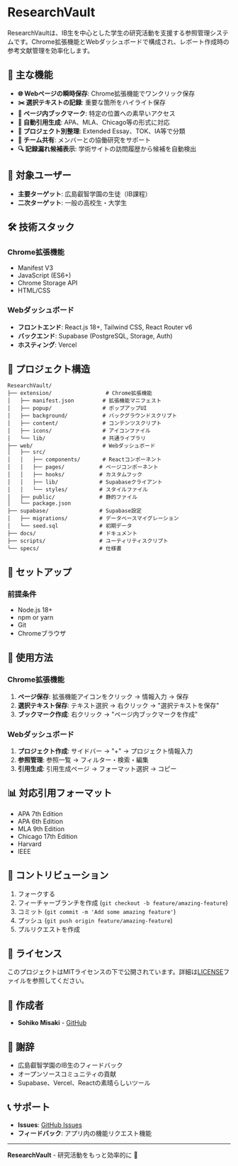 # ResearchVault

ResearchVaultは、IB生を中心とした学生の研究活動を支援する参照管理システムです。Chrome拡張機能とWebダッシュボードで構成され、レポート作成時の参考文献管理を効率化します。

## 🌟 主な機能

- **🌐 Webページの瞬時保存**: Chrome拡張機能でワンクリック保存
- **✂️ 選択テキストの記録**: 重要な箇所をハイライト保存
- **🔖 ページ内ブックマーク**: 特定の位置への素早いアクセス
- **📝 自動引用生成**: APA、MLA、Chicago等の形式に対応
- **📂 プロジェクト別整理**: Extended Essay、TOK、IA等で分類
- **👥 チーム共有**: メンバーとの協働研究をサポート
- **🔍 記録漏れ候補表示**: 学術サイトの訪問履歴から候補を自動検出

## 🎯 対象ユーザー

- **主要ターゲット**: 広島叡智学園の生徒（IB課程）
- **二次ターゲット**: 一般の高校生・大学生

## 🛠️ 技術スタック

### Chrome拡張機能
- Manifest V3
- JavaScript (ES6+)
- Chrome Storage API
- HTML/CSS

### Webダッシュボード
- **フロントエンド**: React.js 18+, Tailwind CSS, React Router v6
- **バックエンド**: Supabase (PostgreSQL, Storage, Auth)
- **ホスティング**: Vercel

## 📁 プロジェクト構造

```
ResearchVault/
├── extension/                 # Chrome拡張機能
│   ├── manifest.json         # 拡張機能マニフェスト
│   ├── popup/                # ポップアップUI
│   ├── background/           # バックグラウンドスクリプト
│   ├── content/              # コンテンツスクリプト
│   ├── icons/                # アイコンファイル
│   └── lib/                  # 共通ライブラリ
├── web/                      # Webダッシュボード
│   ├── src/
│   │   ├── components/       # Reactコンポーネント
│   │   ├── pages/           # ページコンポーネント
│   │   ├── hooks/           # カスタムフック
│   │   ├── lib/             # Supabaseクライアント
│   │   └── styles/          # スタイルファイル
│   ├── public/              # 静的ファイル
│   └── package.json
├── supabase/                # Supabase設定
│   ├── migrations/          # データベースマイグレーション
│   └── seed.sql             # 初期データ
├── docs/                    # ドキュメント
├── scripts/                 # ユーティリティスクリプト
└── specs/                   # 仕様書
```

## 🚀 セットアップ

### 前提条件

- Node.js 18+
- npm or yarn
- Git
- Chromeブラウザ


## 📖 使用方法

### Chrome拡張機能

1. **ページ保存**: 拡張機能アイコンをクリック → 情報入力 → 保存
2. **選択テキスト保存**: テキスト選択 → 右クリック → "選択テキストを保存"
3. **ブックマーク作成**: 右クリック → "ページ内ブックマークを作成"

### Webダッシュボード

1. **プロジェクト作成**: サイドバー → "+" → プロジェクト情報入力
2. **参照管理**: 参照一覧 → フィルター・検索・編集
3. **引用生成**: 引用生成ページ → フォーマット選択 → コピー


## 📊 対応引用フォーマット

- APA 7th Edition
- APA 6th Edition  
- MLA 9th Edition
- Chicago 17th Edition
- Harvard
- IEEE

## 🤝 コントリビューション

1. フォークする
2. フィーチャーブランチを作成 (`git checkout -b feature/amazing-feature`)
3. コミット (`git commit -m 'Add some amazing feature'`)
4. プッシュ (`git push origin feature/amazing-feature`)
5. プルリクエストを作成

## 📝 ライセンス

このプロジェクトはMITライセンスの下で公開されています。詳細は[LICENSE](LICENSE)ファイルを参照してください。

## 👥 作成者

- **Sohiko Misaki** - [GitHub](https://github.com/sohiko)

## 🙏 謝辞

- 広島叡智学園のIB生のフィードバック
- オープンソースコミュニティの貢献
- Supabase、Vercel、Reactの素晴らしいツール

## 📞 サポート

- **Issues**: [GitHub Issues](https://github.com/sohiko/ResearchVault/issues)
- **フィードバック**: アプリ内の機能リクエスト機能

---

**ResearchVault** - 研究活動をもっと効率的に 🚀
